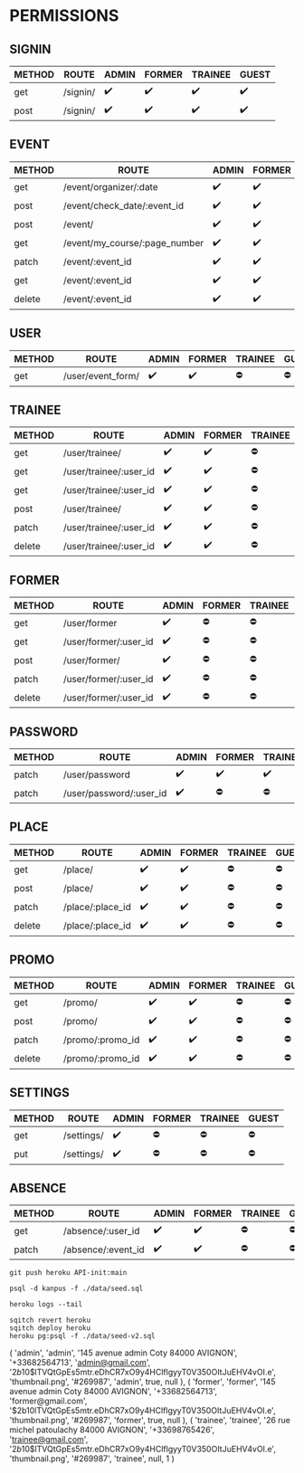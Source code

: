# PERMISSIONS

## SIGNIN

| METHOD | ROUTE                         | ADMIN | FORMER | TRAINEE | GUEST |
|--------|-------------------------------|-------|--------|---------|-------|
|get     |/signin/                       |    ✔️  |   ✔️    |    ✔️    |    ✔️  |
|post    |/signin/                       |    ✔️  |   ✔️    |    ✔️    |    ✔️  |


## EVENT

| METHOD | ROUTE                         | ADMIN | FORMER | TRAINEE | GUEST |
|--------|-------------------------------|-------|--------|---------|-------|
|get     |/event/organizer/:date         |    ✔️  |   ✔️    |    ⛔    |    ⛔    |
|post    |/event/check_date/:event_id    |    ✔️  |   ✔️    |    ⛔    |    ⛔    |
|post    |/event/                        |    ✔️  |   ✔️    |    ⛔    |    ⛔    |
|get     |/event/my_course/:page_number  |    ✔️  |   ✔️    |    ✔️    |    ⛔    |
|patch   |/event/:event_id               |    ✔️  |   ✔️    |    ⛔    |    ⛔    |
|get     |/event/:event_id               |    ✔️  |   ✔️    |    ✔️    |    ⛔    |
|delete  |/event/:event_id               |    ✔️  |   ✔️    |    ⛔    |    ⛔    |


## USER

| METHOD | ROUTE                         | ADMIN | FORMER | TRAINEE | GUEST |
|--------|-------------------------------|-------|--------|---------|-------|
|get     |/user/event_form/              |    ✔️  |   ✔️    |    ⛔    |    ⛔ |


## TRAINEE
| METHOD | ROUTE                         | ADMIN | FORMER | TRAINEE | GUEST |
|--------|-------------------------------|-------|--------|---------|-------|
|get     |/user/trainee/                 |    ✔️  |   ✔️    |    ⛔    |    ⛔ |
|get     |/user/trainee/:user_id         |    ✔️  |   ✔️    |    ⛔    |    ⛔ |
|get     |/user/trainee/:user_id         |    ✔️  |   ✔️    |    ⛔    |    ⛔ |
|post    |/user/trainee/                 |    ✔️  |   ✔️    |    ⛔    |    ⛔ |
|patch   |/user/trainee/:user_id         |    ✔️  |   ✔️    |    ⛔    |    ⛔ |
|delete  |/user/trainee/:user_id         |    ✔️  |   ✔️    |    ⛔    |    ⛔ |



## FORMER
| METHOD | ROUTE                         | ADMIN | FORMER | TRAINEE | GUEST |
|--------|-------------------------------|-------|--------|---------|-------|
|get     |/user/former                   |    ✔️  |   ⛔   |    ⛔    |    ⛔ |
|get     |/user/former/:user_id          |    ✔️  |   ⛔   |    ⛔    |    ⛔ |
|post    |/user/former/                  |    ✔️  |   ⛔   |    ⛔    |    ⛔ |
|patch   |/user/former/:user_id          |    ✔️  |   ⛔   |    ⛔    |    ⛔ |
|delete  |/user/former/:user_id          |    ✔️  |   ⛔   |    ⛔    |    ⛔ |


## PASSWORD
| METHOD | ROUTE                         | ADMIN | FORMER | TRAINEE | GUEST |
|--------|-------------------------------|-------|--------|---------|-------|
|patch   |/user/password                 |    ✔️  |   ✔️    |    ✔️    |    ⛔ |
|patch   |/user/password/:user_id        |    ✔️  |   ⛔   |    ⛔    |    ⛔ |


## PLACE
| METHOD | ROUTE                         | ADMIN | FORMER | TRAINEE | GUEST |
|--------|-------------------------------|-------|--------|---------|-------|
|get     |/place/                        |    ✔️  |   ✔️    |    ⛔    |    ⛔    |
|post    |/place/                        |    ✔️  |   ✔️    |    ⛔    |    ⛔    |
|patch   |/place/:place_id               |    ✔️  |   ✔️    |    ⛔    |    ⛔    |
|delete  |/place/:place_id               |    ✔️  |   ✔️    |    ⛔    |    ⛔    |


## PROMO
| METHOD | ROUTE                         | ADMIN | FORMER | TRAINEE | GUEST |
|--------|-------------------------------|-------|--------|---------|-------|
|get     |/promo/                        |    ✔️  |   ✔️    |    ⛔    |    ⛔    |
|post    |/promo/                        |    ✔️  |   ✔️    |    ⛔    |    ⛔    |
|patch   |/promo/:promo_id               |    ✔️  |   ✔️    |    ⛔    |    ⛔    |
|delete  |/promo/:promo_id               |    ✔️  |   ✔️    |    ⛔    |    ⛔    |


## SETTINGS
| METHOD | ROUTE                         | ADMIN | FORMER | TRAINEE | GUEST |
|--------|-------------------------------|-------|--------|---------|-------|
|get     |/settings/                     |    ✔️  |   ⛔   |    ⛔    |    ⛔    |
|put     |/settings/                     |    ✔️  |   ⛔   |    ⛔    |    ⛔    |


## ABSENCE
| METHOD | ROUTE                         | ADMIN | FORMER | TRAINEE | GUEST |
|--------|-------------------------------|-------|--------|---------|-------|
|get     |/absence/:user_id              |    ✔️  |   ✔️    |    ⛔    |    ⛔    |
|patch   |/absence/:event_id             |    ✔️  |   ✔️    |    ⛔    |    ⛔    |



```shell
git push heroku API-init:main

psql -d kanpus -f ./data/seed.sql

heroku logs --tail

sqitch revert heroku
sqitch deploy heroku
heroku pg:psql -f ./data/seed-v2.sql
```
(
	'admin',
	'admin',
	'145 avenue admin Coty 84000 AVIGNON',
	'+33682564713',
	'admin@gmail.com',
	'$2b$10$lTVQtGpEs5mtr.eDhCR7xO9y4HClflgyyT0V350OItJuEHV4vOI.e',
	'thumbnail.png',
	'#269987',
	'admin',
	true,
	null
),
(
	'former',
	'former',
	'145 avenue admin Coty 84000 AVIGNON',
	'+33682564713',
	'former@gmail.com',
	'$2b$10$lTVQtGpEs5mtr.eDhCR7xO9y4HClflgyyT0V350OItJuEHV4vOI.e',
	'thumbnail.png',
	'#269987',
	'former',
	true,
	null
),
(
	'trainee',
	'trainee',
	'26 rue michel patoulachy 84000 AVIGNON',
	'+33698765426',
	'trainee@gmail.com',
	'$2b$10$lTVQtGpEs5mtr.eDhCR7xO9y4HClflgyyT0V350OItJuEHV4vOI.e',
	'thumbnail.png',
	'#269987',
	'trainee',
	null,
	1
)